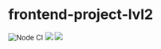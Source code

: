 # frontend-project-lvl2
![Node CI](https://github.com/ChigorinDenis/frontend-project-lvl2/workflows/Node%20CI/badge.svg)
<a href="https://codeclimate.com/github/ChigorinDenis/frontend-project-lvl2/maintainability"><img src="https://api.codeclimate.com/v1/badges/fcc4ac75a761a1c0649f/maintainability" /></a>
<a href="https://codeclimate.com/github/ChigorinDenis/frontend-project-lvl2/test_coverage"><img src="https://api.codeclimate.com/v1/badges/fcc4ac75a761a1c0649f/test_coverage" /></a>
